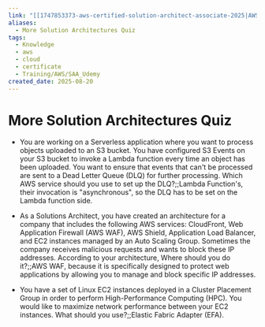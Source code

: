 ```yaml
---
link: "[[1747853373-aws-certified-solution-architect-associate-2025|AWS Certified Solution Architect Associate 2025]]"
aliases:
  - More Solution Architectures Quiz
tags:
  - Knowledge
  - aws
  - cloud
  - certificate
  - Training/AWS/SAA_Udemy
created_date: 2025-08-20
---
```

# More Solution Architectures Quiz
- You are working on a Serverless application where you want to process objects uploaded to an S3 bucket. You have configured S3 Events on your S3 bucket to invoke a Lambda function every time an object has been uploaded. You want to ensure that events that can't be processed are sent to a Dead Letter Queue (DLQ) for further processing. Which AWS service should you use to set up the DLQ?;;Lambda Function's, their invocation is "asynchronous", so the DLQ has to be set on the Lambda function side.
<!--SR:!2025-12-05,67,290-->
- As a Solutions Architect, you have created an architecture for a company that includes the following AWS services: CloudFront, Web Application Firewall (AWS WAF), AWS Shield, Application Load Balancer, and EC2 instances managed by an Auto Scaling Group. Sometimes the company receives malicious requests and wants to block these IP addresses. According to your architecture, Where should you do it?;;AWS WAF, because it is specifically designed to protect web applications by allowing you to manage and block specific IP addresses.
<!--SR:!2025-11-09,61,310-->
- You have a set of Linux EC2 instances deployed in a Cluster Placement Group in order to perform High-Performance Computing (HPC). You would like to maximize network performance between your EC2 instances. What should you use?;;Elastic Fabric Adapter (EFA).
<!--SR:!2025-10-06,10,250-->



